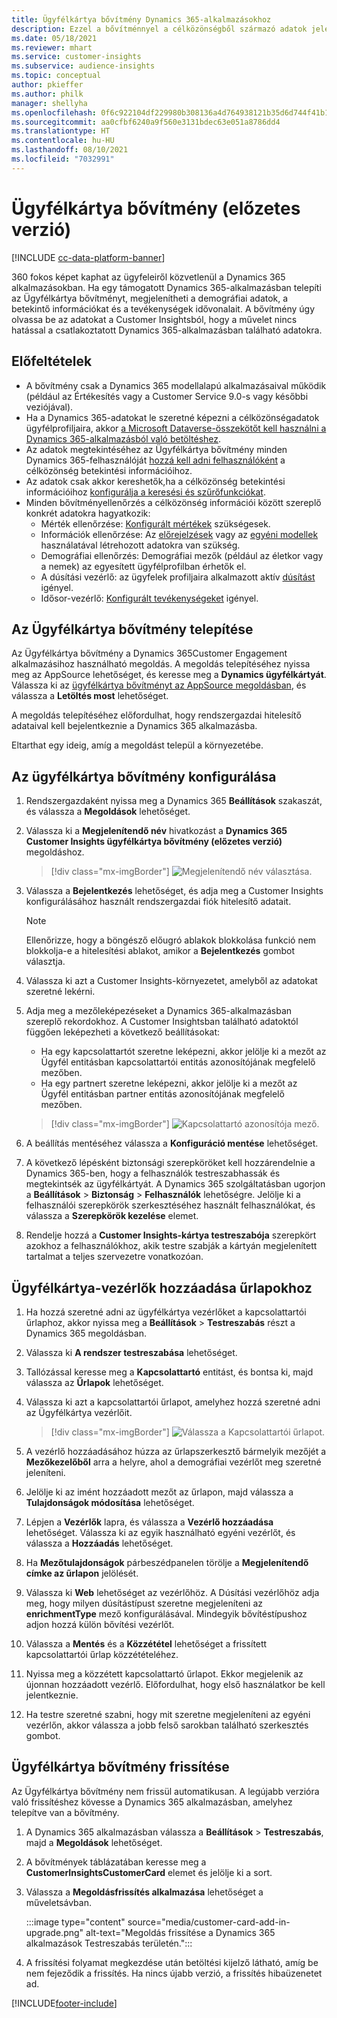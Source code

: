 ```yaml
---
title: Ügyfélkártya bővítmény Dynamics 365-alkalmazásokhoz
description: Ezzel a bővítménnyel a célközönségből származó adatok jeleníthetők a Dynamics 365-alkalmazásokban.
ms.date: 05/18/2021
ms.reviewer: mhart
ms.service: customer-insights
ms.subservice: audience-insights
ms.topic: conceptual
author: pkieffer
ms.author: philk
manager: shellyha
ms.openlocfilehash: 0f6c922104df229980b308136a4d764938121b35d6d744f41b1530bdb5515e7f
ms.sourcegitcommit: aa0cfbf6240a9f560e3131bdec63e051a8786dd4
ms.translationtype: HT
ms.contentlocale: hu-HU
ms.lasthandoff: 08/10/2021
ms.locfileid: "7032991"
---
```

# <a name="customer-card-add-in-preview"></a>Ügyfélkártya bővítmény (előzetes verzió)

[!INCLUDE [cc-data-platform-banner](../includes/cc-data-platform-banner.md)]

360 fokos képet kaphat az ügyfeleiről közvetlenül a Dynamics 365 alkalmazásokban. Ha egy támogatott Dynamics 365-alkalmazásban telepíti az Ügyfélkártya bővítményt, megjelenítheti a demográfiai adatok, a betekintő információkat és a tevékenységek idővonalait. A bővítmény úgy olvassa be az adatokat a Customer Insightsból, hogy a művelet nincs hatással a csatlakoztatott Dynamics 365-alkalmazásban található adatokra. 

## <a name="prerequisites"></a>Előfeltételek

- A bővítmény csak a Dynamics 365 modellalapú alkalmazásaival működik (például az Értékesítés vagy a Customer Service 9.0-s vagy későbbi veziójával).
- Ha a Dynamics 365-adatokat le szeretné képezni a célközönségadatok ügyfélprofiljaira, akkor [a Microsoft Dataverse-összekötőt kell használni a Dynamics 365-alkalmazásból való betöltéshez](connect-power-query.md).
- Az adatok megtekintéséhez az Ügyfélkártya bővítmény minden Dynamics 365-felhasználóját [hozzá kell adni felhasználóként](permissions.md) a célközönség betekintési információihoz.
- Az adatok csak akkor kereshetők,ha a célközönség betekintési információihoz [konfigurálja a keresési és szűrőfunkciókat](search-filter-index.md).
- Minden bővítményellenőrzés a célközönség információi között szereplő konkrét adatokra hagyatkozik:
  - Mérték ellenőrzése: [Konfigurált mértékek](measures.md) szükségesek.
  - Információk ellenőrzése: Az [előrejelzések](predictions.md) vagy az [egyéni modellek](custom-models.md) használatával létrehozott adatokra van szükség.
  - Demográfiai ellenőrzés: Demográfiai mezők (például az életkor vagy a nemek) az egyesített ügyfélprofilban érhetők el.
  - A dúsítási vezérlő: az ügyfelek profiljaira alkalmazott aktív [dúsítást](enrichment-hub.md) igényel.
  - Idősor-vezérlő: [Konfigurált tevékenységeket](activities.md) igényel.

## <a name="install-the-customer-card-add-in"></a>Az Ügyfélkártya bővítmény telepítése

Az Ügyfélkártya bővítmény a Dynamics 365Customer Engagement alkalmazásihoz használható megoldás. A megoldás telepítéséhez nyissa meg az AppSource lehetőséget, és keresse meg a **Dynamics ügyfélkártyát**. Válassza ki az [ügyfélkártya bővítményt az AppSource megoldásban](https://appsource.microsoft.com/product/dynamics-365/mscrm.dynamics_365_customer_insights_customer_card_addin?tab=Overview), és válassza a **Letöltés most** lehetőséget.

A megoldás telepítéséhez előfordulhat, hogy rendszergazdai hitelesítő adataival kell bejelentkeznie a Dynamics 365 alkalmazásba.

Eltarthat egy ideig, amíg a megoldást települ a környezetébe.

## <a name="configure-the-customer-card-add-in"></a>Az ügyfélkártya bővítmény konfigurálása

1. Rendszergazdaként nyissa meg a Dynamics 365 **Beállítások** szakaszát, és válassza a **Megoldások** lehetőséget.

1. Válassza ki a **Megjelenítendő név** hivatkozást a **Dynamics 365 Customer Insights ügyfélkártya bővítmény (előzetes verzió)** megoldáshoz.

   > [!div class="mx-imgBorder"]
   > ![Megjelenítendő név választása.](media/select-display-name.png "Megjelenítendő név választása")

1. Válassza a **Bejelentkezés** lehetőséget, és adja meg a Customer Insights konfigurálásához használt rendszergazdai fiók hitelesítő adatait.

   > [!NOTE]
   > Ellenőrizze, hogy a böngésző előugró ablakok blokkolása funkció nem blokkolja-e a hitelesítési ablakot, amikor a **Bejelentkezés** gombot választja.

1. Válassza ki azt a Customer Insights-környezetet, amelyből az adatokat szeretné lekérni.

1. Adja meg a mezőleképezéseket a Dynamics 365-alkalmazásban szereplő rekordokhoz. A Customer Insightsban található adatoktól függően leképezheti a következő beállításokat:
   - Ha egy kapcsolattartót szeretne leképezni, akkor jelölje ki a mezőt az Ügyfél entitásban kapcsolattartói entitás azonosítójának megfelelő mezőben.
   - Ha egy partnert szeretne leképezni, akkor jelölje ki a mezőt az Ügyfél entitásban partner entitás azonosítójának megfelelő mezőben.

   > [!div class="mx-imgBorder"]
   > ![Kapcsolattartó azonosítója mező.](media/contact-id-field.png "Kapcsolattartó azonosítója mező")

1. A beállítás mentéséhez válassza a **Konfiguráció mentése** lehetőséget.

1. A következő lépésként biztonsági szerepköröket kell hozzárendelnie a Dynamics 365-ben, hogy a felhasználók testreszabhassák és megtekintsék az ügyfélkártyát. A Dynamics 365 szolgáltatásban ugorjon a **Beállítások** > **Biztonság** > **Felhasználók** lehetőségre. Jelölje ki a felhasználói szerepkörök szerkesztéséhez használt felhasználókat, és válassza a **Szerepkörök kezelése** elemet.

1. Rendelje hozzá a **Customer Insights-kártya testreszabója** szerepkört azokhoz a felhasználókhoz, akik testre szabják a kártyán megjelenített tartalmat a teljes szervezetre vonatkozóan.

## <a name="add-customer-card-controls-to-forms"></a>Ügyfélkártya-vezérlők hozzáadása űrlapokhoz
  
1. Ha hozzá szeretné adni az ügyfélkártya vezérlőket a kapcsolattartói űrlaphoz, akkor nyissa meg a **Beállítások** > **Testreszabás** részt a Dynamics 365 megoldásban.

1. Válassza ki **A rendszer testreszabása** lehetőséget.

1. Tallózással keresse meg a **Kapcsolattartó** entitást, és bontsa ki, majd válassza az **Űrlapok** lehetőséget.

1. Válassza ki azt a kapcsolattartói űrlapot, amelyhez hozzá szeretné adni az Ügyfélkártya vezérlőit.

    > [!div class="mx-imgBorder"]
    > ![Válassza a Kapcsolattartói űrlapot.](media/contact-active-forms.png "Válassza a Kapcsolattartói űrlapot")

1. A vezérlő hozzáadásához húzza az űrlapszerkesztő bármelyik mezőjét a **Mezőkezelőből** arra a helyre, ahol a demográfiai vezérlőt meg szeretné jeleníteni.

1. Jelölje ki az imént hozzáadott mezőt az űrlapon, majd válassza a **Tulajdonságok módosítása** lehetőséget.

1. Lépjen a **Vezérlők** lapra, és válassza a **Vezérlő hozzáadása** lehetőséget. Válassza ki az egyik használható egyéni vezérlőt, és válassza a **Hozzáadás** lehetőséget.

1. Ha **Mezőtulajdonságok** párbeszédpanelen törölje a **Megjelenítendő címke az űrlapon** jelölését.

1. Válassza ki **Web** lehetőséget az vezérlőhöz. A Dúsítási vezérlőhöz adja meg, hogy milyen dúsítástípust szeretne megjeleníteni az **enrichmentType** mező konfigurálásával. Mindegyik bővítéstípushoz adjon hozzá külön bővítési vezérlőt.

1. Válassza a **Mentés** és a **Közzététel** lehetőséget a frissített kapcsolattartói űrlap közzétételéhez.

1. Nyissa meg a közzétett kapcsolattartó űrlapot. Ekkor megjelenik az újonnan hozzáadott vezérlő. Előfordulhat, hogy első használatkor be kell jelentkeznie.

1. Ha testre szeretné szabni, hogy mit szeretne megjeleníteni az egyéni vezérlőn, akkor válassza a jobb felső sarokban található szerkesztés gombot.

## <a name="upgrade-customer-card-add-in"></a>Ügyfélkártya bővítmény frissítése
Az Ügyfélkártya bővítmény nem frissül automatikusan. A legújabb verzióra való frissítéshez kövesse a Dynamics 365 alkalmazásban, amelyhez telepítve van a bővítmény.

1. A Dynamics 365 alkalmazásban válassza a **Beállítások** > **Testreszabás**, majd a **Megoldások** lehetőséget.

1. A bővítmények táblázatában keresse meg a **CustomerInsightsCustomerCard** elemet és jelölje ki a sort.

1. Válassza a **Megoldásfrissítés alkalmazása** lehetőséget a műveletsávban.

   :::image type="content" source="media/customer-card-add-in-upgrade.png" alt-text="Megoldás frissítése a Dynamics 365 alkalmazások Testreszabás területén.":::

1. A frissítési folyamat megkezdése után betöltési kijelző látható, amíg be nem fejeződik a frissítés. Ha nincs újabb verzió, a frissítés hibaüzenetet ad.


[!INCLUDE[footer-include](../includes/footer-banner.md)]
